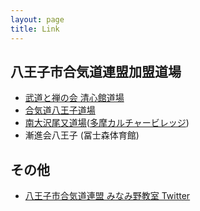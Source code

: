 ```yaml
---
layout: page
title: Link
---
```


## 八王子市合気道連盟加盟道場

* [武道と禅の会 清心館道場](http://www.seishin-kan.com/)
* [合気道八王子道場](http://www.aikido.ne.jp/dojo/detail.php?id=tky01731)
* [南大沢尾又道場](http://www6.plala.or.jp/urawaomata/new1044.html)([多摩カルチャービレッジ](http://www.culture.gr.jp/detail/tama/index.html))
* 漸進会八王子 (冨士森体育館)

## その他

* [八王子市合気道連盟 みなみ野教室 Twitter](https://twitter.com/AikidoMinamino)
